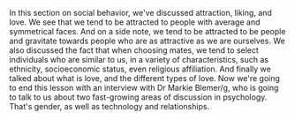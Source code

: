 In this section on social behavior, we've discussed attraction, liking, and
love. We see that we tend to be attracted to people with average and
symmetrical faces. And on a side note, we tend to be attracted to be people and
gravitate towards people who are as attractive as we are ourselves. We also
discussed the fact that when choosing mates, we tend to select individuals who
are similar to us, in a variety of characteristics, such as ethnicity,
socioeconomic status, even religious affiliation. And finally we talked about
what is love, and the different types of love. Now we're going to end this
lesson with an interview with Dr Markie Blemer/g, who is going to talk to us
about two fast-growing areas of discussion in psychology. That's gender, as
well as technology and relationships.
